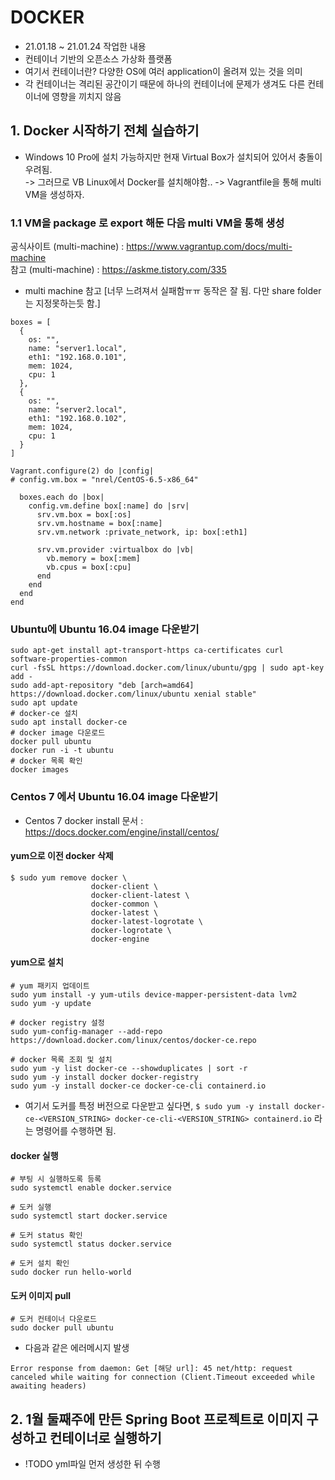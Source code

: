 # DOCKER
- 21.01.18 ~ 21.01.24 작업한 내용
- 컨테이너 기반의 오픈소스 가상화 플랫폼
- 여기서 컨테이너란? 다양한 OS에 여러 application이 올려져 있는 것을 의미
- 각 컨테이너는 격리된 공간이기 때문에 하나의 컨테이너에 문제가 생겨도 다른 컨테이너에 영향을 끼치지 않음

## 1. Docker 시작하기 전체 실습하기
- Windows 10 Pro에 설치 가능하지만 현재 Virtual Box가 설치되어 있어서 충돌이 우려됨.  
-> 그러므로 VB Linux에서 Docker를 설치해야함..
-> Vagrantfile을 통해 multi VM을 생성하자.

### 1.1 VM을 package 로 export 해둔 다음 multi VM을 통해 생성  
공식사이트 (multi-machine) : https://www.vagrantup.com/docs/multi-machine  
참고 (multi-machine) : https://askme.tistory.com/335
- multi machine 참고 [너무 느려져서 실패함ㅠㅠ 동작은 잘 됨. 다만 share folder는 지정못하는듯 함.]
```
boxes = [
  {
    os: "",
    name: "server1.local",
    eth1: "192.168.0.101",
    mem: 1024,
    cpu: 1
  },
  {
    os: "",
    name: "server2.local",
    eth1: "192.168.0.102",
    mem: 1024,
    cpu: 1
  }
]

Vagrant.configure(2) do |config|
# config.vm.box = "nrel/CentOS-6.5-x86_64"

  boxes.each do |box|
    config.vm.define box[:name] do |srv|
      srv.vm.box = box[:os]
      srv.vm.hostname = box[:name]
      srv.vm.network :private_network, ip: box[:eth1]

      srv.vm.provider :virtualbox do |vb|
        vb.memory = box[:mem]
        vb.cpus = box[:cpu]
      end
    end
  end
end
```

### Ubuntu에 Ubuntu 16.04 image 다운받기
```
sudo apt-get install apt-transport-https ca-certificates curl software-properties-common
curl -fsSL https://download.docker.com/linux/ubuntu/gpg | sudo apt-key add -
sudo add-apt-repository "deb [arch=amd64] https://download.docker.com/linux/ubuntu xenial stable"
sudo apt update
# docker-ce 설치
sudo apt install docker-ce
# docker image 다운로드
docker pull ubuntu 
docker run -i -t ubuntu       
# docker 목록 확인
docker images
```

### Centos 7 에서 Ubuntu 16.04 image 다운받기
- Centos 7 docker install 문서 : https://docs.docker.com/engine/install/centos/

#### yum으로 이전 docker 삭제
```
$ sudo yum remove docker \
                  docker-client \
                  docker-client-latest \
                  docker-common \
                  docker-latest \
                  docker-latest-logrotate \
                  docker-logrotate \
                  docker-engine
```

#### yum으로 설치
```
# yum 패키지 업데이트
sudo yum install -y yum-utils device-mapper-persistent-data lvm2
sudo yum -y update

# docker registry 설정
sudo yum-config-manager --add-repo https://download.docker.com/linux/centos/docker-ce.repo

# docker 목록 조회 및 설치
sudo yum -y list docker-ce --showduplicates | sort -r
sudo yum -y install docker docker-registry
sudo yum -y install docker-ce docker-ce-cli containerd.io
````
- 여기서 도커를 특정 버전으로 다운받고 싶다면, ```$ sudo yum -y install docker-ce-<VERSION_STRING> docker-ce-cli-<VERSION_STRING> containerd.io``` 라는 명령어를 수행하면 됨.

#### docker 실행
```
# 부팅 시 실행하도록 등록
sudo systemctl enable docker.service

# 도커 실행
sudo systemctl start docker.service

# 도커 status 확인
sudo systemctl status docker.service

# 도커 설치 확인
sudo docker run hello-world
```

#### 도커 이미지 pull 
```
# 도커 컨테이너 다운로드
sudo docker pull ubuntu
```
- 다음과 같은 에러메시지 발생
```
Error response from daemon: Get [해당 url]: 45 net/http: request canceled while waiting for connection (Client.Timeout exceeded while awaiting headers)
```


## 2. 1월 둘째주에 만든 Spring Boot 프로젝트로 이미지 구성하고 컨테이너로 실행하기
- !TODO yml파일 먼저 생성한 뒤 수행
